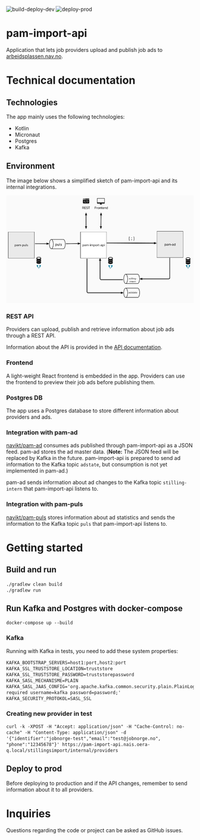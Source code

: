 ![build-deploy-dev](https://github.com/navikt/pam-import-api/workflows/build-deploy-dev/badge.svg)
![deploy-prod](https://github.com/navikt/pam-import-api/workflows/deploy-prod/badge.svg)

pam-import-api
===

Application that lets job providers upload and publish job ads to [arbeidsplassen.nav.no](https://arbeidsplassen.nav.no/).

# Technical documentation

## Technologies

The app mainly uses the following technologies:

* Kotlin
* Micronaut
* Postgres
* Kafka

## Environment

The image below shows a simplified sketch of pam-import-api and its internal integrations.

![Technical sketch)](images/technical-sketch.png)

### REST API
    
Providers can upload, publish and retrieve information about job ads through a REST API.

Information about the API is provided in the [API documentation](https://navikt.github.io/pam-import-api/).

### Frontend

A light-weight React frontend is embedded in the app. Providers can use the frontend to preview their job ads before publishing them.

### Postgres DB

The app uses a Postgres database to store different information about providers and ads.

### Integration with pam-ad

[navikt/pam-ad](https://github.com/navikt/pam-ad) consumes ads published through pam-import-api as a JSON feed. 
pam-ad 
stores the ad master data. (**Note:** The JSON feed will be replaced by Kafka in the future. pam-import-api is 
prepared to send ad information to the Kafka topic `adstate`, but consumption is not yet implemented in pam-ad.)

pam-ad sends information about ad changes to the Kafka topic `stilling-intern` that pam-import-api listens to.

### Integration with pam-puls

[navikt/pam-puls](https://github.com/navikt/pam-puls) stores information about ad statistics and sends the 
information to the Kafka topic `puls` that pam-import-api listens to.

# Getting started

## Build and run

```
./gradlew clean build
./gradlew run
```

## Run Kafka and Postgres with docker-compose

```
docker-compose up --build
```

### Kafka

Running with Kafka in tests, you need to add these system properties:

```
KAFKA_BOOTSTRAP_SERVERS=host1:port,host2:port
KAFKA_SSL_TRUSTSTORE_LOCATION=truststore
KAFKA_SSL_TRUSTSTORE_PASSWORD=truststorepassword
KAFKA_SASL_MECHANISME=PLAIN
KAFKA_SASL_JAAS_CONFIG='org.apache.kafka.common.security.plain.PlainLoginModule required username=kafka password=password;'
KAFKA_SECURITY_PROTOKOL=SASL_SSL
```

### Creating new provider in test

```
curl -k -XPOST -H "Accept: application/json" -H "Cache-Control: no-cache" -H "Content-Type: application/json" -d '{"identifier":"jobnorge-test","email":"test@jobnorge.no", "phone":"12345678"}' https://pam-import-api.nais.oera-q.local/stillingsimport/internal/providers
```

## Deploy to prod

Before deploying to production and if the API changes, remember to send information about it to all providers.

# Inquiries

Questions regarding the code or project can be asked as GitHub issues.



